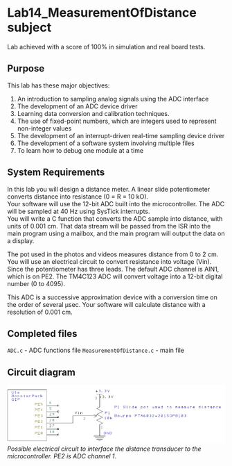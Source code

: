 # Lab14_MeasurementOfDistance subject

Lab achieved with a score of 100% in simulation and real board tests.

## Purpose

This lab has these major objectives: 
1. An introduction to sampling analog signals using the ADC interface 
2. The development of an ADC device driver 
3. Learning data conversion and calibration techniques. 
4. The use of fixed-point numbers, which are integers used to represent non-integer values 
5. The development of an interrupt-driven real-time sampling device driver 
6. The development of a software system involving multiple files  
7. To learn how to debug one module at a time

## System Requirements

In this lab you will design a distance meter. A linear slide potentiometer converts distance into resistance (0 = R = 10 kO). \
Your software will use the 12-bit ADC built into the microcontroller. The ADC will be sampled at 40 Hz using SysTick interrupts. \
You will write a C function that converts the ADC sample into distance, with units of 0.001 cm. That data stream will be passed from the ISR into the main program using a mailbox, and the main program will output the data on a display.

The pot used in the photos and videos measures distance from 0 to 2 cm. You will use an electrical circuit to convert resistance into voltage (Vin). Since the potentiometer has three leads. The default ADC channel is AIN1, which is on PE2. The TM4C123 ADC will convert voltage into a 12-bit digital number (0 to 4095). 

This ADC is a successive approximation device with a conversion time on the order of several µsec. Your software will calculate distance with a resolution of 0.001 cm.

## Completed files

`ADC.c` - ADC functions file
`MeasurementOfDistance.c` - main file

## Circuit diagram

![Alt text](Lab14_circuit.jpg?raw=true) \
*Possible electrical circuit to interface the distance transducer to the microcontroller. PE2 is ADC channel 1*.
